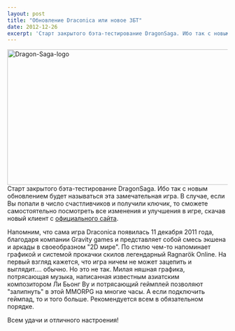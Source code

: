 ```yaml
---
layout: post
title: "Обновление Draconica или новое ЗБТ"
date: 2012-12-26
excerpt: 'Старт закрытого бэта-тестирование DragonSaga. Ибо так с новым обновлением будет называться эта замечательная игра.'
---
```


<a href="http://gamersoul.ru/%d0%be%d0%b1%d0%bd%d0%be%d0%b2%d0%bb%d0%b5%d0%bd%d0%b8%d0%b5-draconica-%d0%b8%d0%bb%d0%b8-%d0%bd%d0%be%d0%b2%d0%be%d0%b5-%d0%b7%d0%b1%d1%82/dragon-saga-logo/" rel="attachment wp-att-89"><img class="size-full wp-image-89 aligncenter" src="http://gamersoul.ru/wp-content/uploads/2012/12/Dragon-Saga-logo.jpg" alt="Dragon-Saga-logo" width="611" height="309" /></a>Старт закрытого бэта-тестирование DragonSaga. Ибо так с новым обновлением будет называться эта замечательная игра. В случае, если Вы попали в число счастливчиков и получили ключик, то сможете самостоятельно посмотреть все изменения и улучшения в игре, скачав новый клиент с <a href="http://dragonsaga.gsquare.com/dragon_download">официального сайта</a>.

Напомним, что сама игра Draconica появилась 11 декабря 2011 года, благодаря компании Gravity games и представляет собой смесь экшена и аркады в своеобразном "2D мире". По стилю чем-то напоминает графикой и системой прокачки скилов легендарный Ragnarök Online. На первый взгляд кажется, что игра ничем не может зацепить и выглядит.... обычно. Но это не так. Милая няшная графика, потрясающая музыка, написанная известным азиатским композитором Ли Бьонг Ву и потрясающий геймплей позволяют "залипнуть" в этой MMORPG на многие часы. А если подключить геймпад, то и того больше. Рекомендуется всем в обязательном порядке.

Всем удачи и отличного настроения!